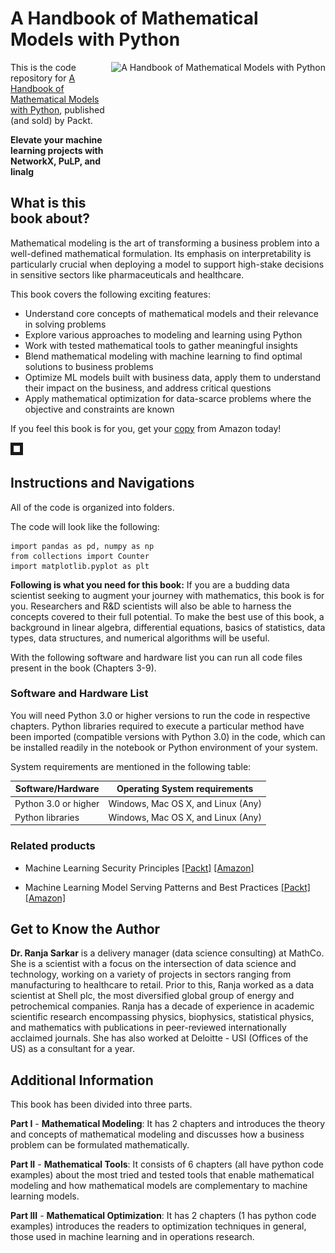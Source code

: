 
# A Handbook of Mathematical Models with Python
<a href="https://www.packtpub.com/product/a-handbook-of-mathematical-models-with-python/9781804616703?utm_source=Github&utm_medium=repository&utm_campaign=9781804616703"><img src="https://content.packt.com/B18943/cover_image_small.jpg" alt="A Handbook of Mathematical
Models with Python" height="256px" align="right"></a>

This is the code repository for [A Handbook of Mathematical Models with Python](https://www.packtpub.com/product/a-handbook-of-mathematical-models-with-python/9781804616703?utm_source=Github&utm_medium=repository&utm_campaign=9781804616703), published (and sold) by Packt.

**Elevate your machine learning projects with NetworkX, PuLP, and linalg**

## What is this book about?
Mathematical modeling is the art of transforming a business problem into a well-defined mathematical formulation. Its emphasis on interpretability is particularly crucial when deploying a model to support high-stake decisions in sensitive sectors like pharmaceuticals and healthcare.

This book covers the following exciting features: 
* Understand core concepts of mathematical models and their relevance in solving problems
* Explore various approaches to modeling and learning using Python
* Work with tested mathematical tools to gather meaningful insights
* Blend mathematical modeling with machine learning to find optimal solutions to business problems
* Optimize ML models built with business data, apply them to understand their impact on the business, and address critical questions
* Apply mathematical optimization for data-scarce problems where the objective and constraints are known

If you feel this book is for you, get your [copy](https://www.amazon.com/dp/B0C8Z3NMT8) from Amazon today!

<a href="https://www.packtpub.com/?utm_source=github&utm_medium=banner&utm_campaign=GitHubBanner"><img src="https://raw.githubusercontent.com/PacktPublishing/GitHub/master/GitHub.png" 
alt="https://www.packtpub.com/" border="5" /></a>


## Instructions and Navigations
All of the code is organized into folders.

The code will look like the following:
```
import pandas as pd, numpy as np
from collections import Counter
import matplotlib.pyplot as plt
```


**Following is what you need for this book:**
If you are a budding data scientist seeking to augment your journey with mathematics, this book is for you. Researchers and R&D scientists will also be able to harness the concepts covered to their full potential. To make the best use of this book, a background in linear algebra, differential equations, basics of statistics, data types, data structures, and numerical algorithms will be useful.

With the following software and hardware list you can run all code files present in the book (Chapters 3-9).


### Software and Hardware List

You will need Python 3.0 or higher versions to run the code in respective chapters. Python libraries
required to execute a particular method have been imported (compatible versions with Python 3.0)
in the code, which can be installed readily in the notebook or Python environment of your system.

System requirements are mentioned in the following table:

| Software/Hardware                   | Operating System requirements      |
| -------------------------           | -----------------------------------|
| Python 3.0 or higher                | Windows, Mac OS X, and Linux (Any) |                                
| Python libraries                    | Windows, Mac OS X, and Linux (Any) |


### Related products <Other books you may enjoy>
* Machine Learning Security Principles [[Packt]](https://www.packtpub.com/product/machine-learning-security-principles/9781804618851) [[Amazon]](https://www.amazon.com/dp/1804618853)

* Machine Learning Model Serving Patterns and Best Practices [[Packt]](https://www.packtpub.com/product/machine-learning-model-serving-patterns-and-best-practices/9781803249902) [[Amazon]](https://www.amazon.com/dp/B0BKGSVTF9)

## Get to Know the Author
**Dr. Ranja Sarkar**
is a delivery manager (data science consulting) at MathCo. She is a
scientist with a focus on the intersection of data science and technology, working on a variety of
projects in sectors ranging from manufacturing to healthcare to retail. Prior to this, Ranja worked as
a data scientist at Shell plc, the most diversified global group of energy and petrochemical companies.
Ranja has a decade of experience in academic scientific research encompassing physics, biophysics,
statistical physics, and mathematics with publications in peer-reviewed internationally acclaimed
journals. She has also worked at Deloitte - USI (Offices of the US) as a consultant for a year.

## Additional Information

This book has been divided into three parts. 

**Part I** - **Mathematical Modeling**: It has 2 chapters and introduces the theory and concepts of mathematical modeling and discusses how a business problem can be formulated mathematically. 

**Part II** - **Mathematical Tools**: It consists of 6 chapters (all have python code examples) about the most tried and tested tools that enable mathematical modeling and how mathematical models are complementary to machine learning models. 

**Part III** - **Mathematical Optimization**: It has 2 chapters (1 has python code examples) introduces the readers to optimization techniques in general, those used in machine learning and in operations research. 

